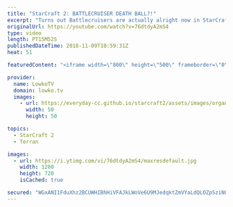```yaml
---
title: "StarCraft 2: BATTLECRUISER DEATH BALL?!"
excerpt: "Turns out Battlecruisers are actually alright now in StarCraft 2! Subscribe for more videos: http://lowko.tv/youtube More StarCraft 2: https://goo.gl/yX3tHx  The new balance changes for StarCraft 2 are not quite live yet, however, progamers are trying out a new set of strategies. In this match between"
originalUrl: https://youtube.com/watch?v=76dtdyA2mS4
type: video
length: PT15M52S
publishedDateTime: 2018-11-09T10:59:31Z
heat: 51

featuredContent: "<iframe width=\"800\" height=\"500\" frameborder=\"0\" src=\"https://www.youtube.com/embed/76dtdyA2mS4\" allow=\"accelerometer; autoplay; encrypted-media; gyroscope; picture-in-picture\" allowfullscreen></iframe>"

provider:
  name: LowkoTV
  domain: lowko.tv
  images:
    - url: https://everyday-cc.github.io/starcraft2/assets/images/organizations/lowko.tv-50x50.jpg
      width: 50
      height: 50

topics:
  - StarCraft 2
  - Terran

images:
  - url: https://i.ytimg.com/vi/76dtdyA2mS4/maxresdefault.jpg
    width: 1280
    height: 720
    isCached: true

secured: "WGxANI1FduXhz2BCUWHIBhHiVFAJkLWoVe6U9MJedqktZmVYaLdQLOZpSziNQYpJZ0hY51pBWP7QgySheQkpb1L/FKNY5ENS1q1krG4NLwO0NMEcrz+S46gz1N2UDdSqj6vwZ+EFM8aqfaVaYRba++eM7pDkDWE66ISc4yZ9mXeWX6+t6MCbv4obIqDyG9mjr8C4/FvFHKRp+43NR2ug550EWRzDzv36LkUM/Kk9QxLQWqlPA2bEppO53BFPYNRwq64qe6z4fC7AEYARU4iNg+YCcqHLW27bYipkSgSIMZ2ngIpLcxefqqO/IDtIePlazqr7/HiEqEK6MO45flr2EYiCAPkpKWDTkY+PPERrBLsB3i1V+38nLQjKJ8zBRJ/qY+yvjelrI3Ys1XQnham7v6BH6pqWHWRe2/xuShjUoQSVk/p62XpUpRGhpdi/seX4;KFZsL42YeldKxTk6FJA/UQ=="
---
```


